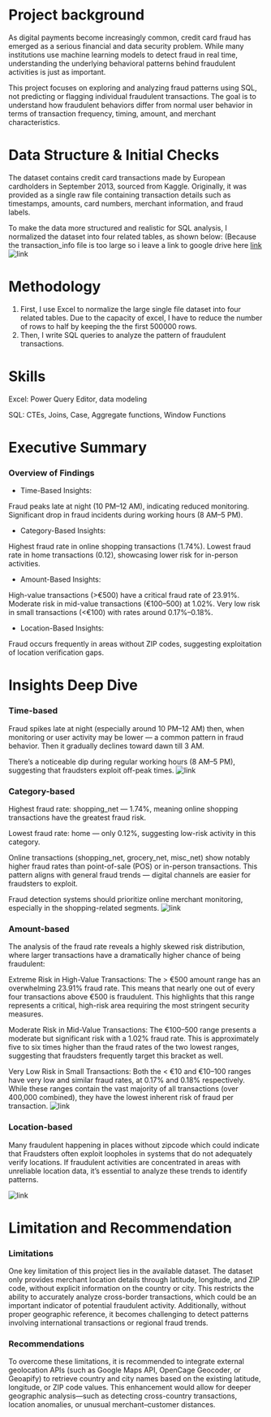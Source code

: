 # Project background
As digital payments become increasingly common, credit card fraud has emerged as a serious financial and data security problem.
While many institutions use machine learning models to detect fraud in real time, understanding the underlying behavioral patterns behind fraudulent activities is just as important.

This project focuses on exploring and analyzing fraud patterns using SQL, not predicting or flagging individual fraudulent transactions.
The goal is to understand how fraudulent behaviors differ from normal user behavior in terms of transaction frequency, timing, amount, and merchant characteristics.
# Data Structure & Initial Checks
The dataset contains credit card transactions made by European cardholders in September 2013, sourced from Kaggle. 
Originally, it was provided as a single raw file containing transaction details such as timestamps, amounts, card numbers, merchant information, and fraud labels. 

To make the data more structured and realistic for SQL analysis, I normalized the dataset into four related tables, as shown below: (Because the transaction_info file is too large so i leave a link to google drive here [link](https://drive.google.com/drive/folders/1jhxP1ch6Ckkyw43Nqp5XdZRpwDcY9xgd?usp=sharing)
![link](Images/ERD.png)
# Methodology 
1. First, I use Excel to normalize the large single file dataset into four related tables. Due to the capacity of excel, I have to reduce the number of rows to half by keeping the the first 500000 rows.
2. Then, I write SQL queries to analyze the pattern of fraudulent transactions.
# Skills
Excel: Power Query Editor, data modeling

SQL: CTEs, Joins, Case, Aggregate functions, Window Functions
# Executive Summary
### Overview of Findings
- Time-Based Insights:

Fraud peaks late at night (10 PM–12 AM), indicating reduced monitoring.
Significant drop in fraud incidents during working hours (8 AM–5 PM).
- Category-Based Insights:

Highest fraud rate in online shopping transactions (1.74%).
Lowest fraud rate in home transactions (0.12), showcasing lower risk for in-person activities.
- Amount-Based Insights:

High-value transactions (>€500) have a critical fraud rate of 23.91%.
Moderate risk in mid-value transactions (€100–500) at 1.02%.
Very low risk in small transactions (<€100) with rates around 0.17%–0.18%.
- Location-Based Insights:

Fraud occurs frequently in areas without ZIP codes, suggesting exploitation of location verification gaps.
# Insights Deep Dive
### Time-based
Fraud spikes late at night (especially around 10 PM–12 AM) then, when monitoring or user activity may be lower — a common pattern in fraud behavior. Then it gradually declines toward dawn till 3 AM.

There’s a noticeable dip during regular working hours (8 AM–5 PM), suggesting that fraudsters exploit off-peak times.
![link](Images/Fraudulent_Transactions_per_Hour.png)

### Category-based
Highest fraud rate: shopping_net — 1.74%, meaning online shopping transactions have the greatest fraud risk.

Lowest fraud rate: home — only 0.12%, suggesting low-risk activity in this category.

Online transactions (shopping_net, grocery_net, misc_net) show notably higher fraud rates than point-of-sale (POS) or in-person transactions.
This pattern aligns with general fraud trends — digital channels are easier for fraudsters to exploit.

Fraud detection systems should prioritize online merchant monitoring, especially in the shopping-related segments.
![link](Images/Fraud_Rate_by_Category.png)

### Amount-based
The analysis of the fraud rate reveals a highly skewed risk distribution, where larger transactions have a dramatically higher chance of being fraudulent:

Extreme Risk in High-Value Transactions: The > €500 amount range has an overwhelming 23.91% fraud rate. This means that nearly one out of every four transactions above €500 is fraudulent. This highlights that this range represents a critical, high-risk area requiring the most stringent security measures.

Moderate Risk in Mid-Value Transactions: The €100–500 range presents a moderate but significant risk with a 1.02% fraud rate. This is approximately five to six times higher than the fraud rates of the two lowest ranges, suggesting that fraudsters frequently target this bracket as well.

Very Low Risk in Small Transactions: Both the < €10 and €10–100 ranges have very low and similar fraud rates, at 0.17% and 0.18% respectively. While these ranges contain the vast majority of all transactions (over 400,000 combined), they have the lowest inherent risk of fraud per transaction.
![link](Images/Amount.png)



### Location-based 

Many fraudulent happening in places without zipcode which could indicate that Fraudsters often exploit loopholes in systems that do not adequately verify locations. If fraudulent activities are concentrated in areas with unreliable location data, it’s essential to analyze these trends to identify patterns.

![link](Images/Fraud_location.png)
# Limitation and Recommendation
### Limitations
One key limitation of this project lies in the available dataset. The dataset only provides merchant location details through latitude, longitude, and ZIP code, without explicit information on the country or city. This restricts the ability to accurately analyze cross-border transactions, which could be an important indicator of potential fraudulent activity. Additionally, without proper geographic reference, it becomes challenging to detect patterns involving international transactions or regional fraud trends.

### Recommendations
To overcome these limitations, it is recommended to integrate external geolocation APIs (such as Google Maps API, OpenCage Geocoder, or Geoapify) to retrieve country and city names based on the existing latitude, longitude, or ZIP code values. This enhancement would allow for deeper geographic analysis—such as detecting cross-country transactions, location anomalies, or unusual merchant–customer distances.
